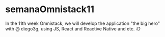 # semanaOmnistack11
In the 11th week Omnistack, we will develop the application "the big hero" with @ diego3g, using JS, React and Reactive Native and etc. :D
